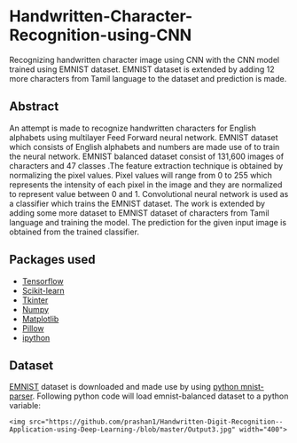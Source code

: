# Handwritten-Character-Recognition-using-CNN
Recognizing handwritten character image using CNN with the CNN model trained using EMNIST dataset. EMNIST dataset is extended by adding 12 more characters from Tamil language to the dataset and prediction is made.
## Abstract
An attempt is made to recognize handwritten characters for English alphabets using multilayer Feed Forward neural network. EMNIST dataset which consists of English alphabets and numbers are made use of to train the neural network. EMNIST balanced dataset consist of  131,600 images of characters and 47 classes .The feature extraction technique is obtained by normalizing the pixel values. Pixel values will range from 0 to 255 which represents the intensity of each pixel in the image and they are normalized to represent value between 0 and 1. Convolutional neural network is used as a classifier which trains the EMNIST dataset. The work is extended by adding some more dataset to EMNIST dataset of characters from Tamil language and training the model. The prediction for the given input image is obtained from the trained classifier.

## Packages used
- [Tensorflow](https://www.tensorflow.org/)
- [Scikit-learn](http://scikit-learn.org)
- [Tkinter](https://wiki.python.org/moin/TkInter)
- [Numpy](http://www.numpy.org/)
- [Matplotlib](https://matplotlib.org/)
- [Pillow](https://pillow.readthedocs.io/en/5.1.x/)
- [ipython](https://ipython.org/ipython-doc/2/install/install.html)
## Dataset
[EMNIST](https://www.nist.gov/itl/iad/image-group/emnist-dataset) dataset is downloaded and made use by using [python mnist-parser](https://github.com/sorki/python-mnist). Following python code will load emnist-balanced dataset to a python variable:
```
<img src="https://github.com/prashan1/Handwritten-Digit-Recognition--Application-using-Deep-Learning-/blob/master/Output3.jpg" width="400">
  
